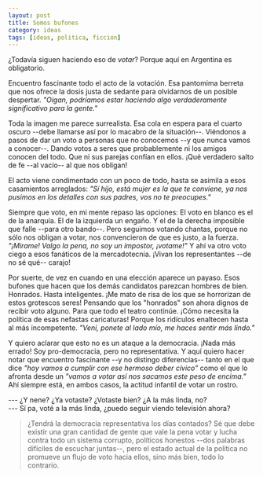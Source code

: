 ```yaml
---
layout: post
title: Somos bufones
category: ideas
tags: [ideas, politica, ficcion]
---
```


¿Todavía siguen haciendo eso de *votar*? Porque aquí en Argentina es
obligatorio.

Encuentro fascinante todo el acto de la votación. Esa pantomima
berreta que nos ofrece la dosis justa de sedante para olvidarnos
de un posible despertar. *"Oigan, podríamos estar haciendo algo
verdaderamente significativo para la gente."*

Toda la imagen me parece surrealista. Esa cola en espera para el cuarto
oscuro --debe llamarse así por lo macabro de la situación--. Viéndonos
a pasos de dar un voto a personas que no conocemos --y que
nunca vamos a conocer--. Dando votos a seres que probablemente ni
los amigos conocen del todo. Que ni sus parejas confían en ellos.
¡Qué verdadero salto de fe --al vacío-- al que nos obligan!

El acto viene condimentado con un poco de todo, hasta se
asimila a esos casamientos arreglados: *"Sí hijo, está mujer es la que
te conviene, ya nos pusimos en los detalles con sus padres, vos no te
preocupes."*

Siempre que voto, en mi mente repaso las opciones: El voto en blanco es
el de la anarquía. El de la izquierda un engaño. Y el de la derecha
imposible que falle --para otro bando--. Pero seguimos votando
chantas, porque no sólo nos obligan a votar, nos convencieron de
que es justo, a la fuerza. *"¡Mirame! Valgo la pena, no soy un
impostor, ¡votame!"* Y ahí va otro voto ciego a esos fanáticos
de la mercadotecnia. ¡Vivan los representantes --de no sé qué-- carajo!

Por suerte, de vez en cuando en una elección aparece un payaso. Esos
bufones que hacen que los demás candidatos parezcan hombres de
bien. Honrados. Hasta inteligentes. ¡Me mato de risa de los que
se horrorizan de estos grotescos seres! Pensando que los
"honrados" son ahora dignos de recibir voto alguno.
Para que todo el teatro continúe.
¡Cómo necesita la política de esas nefastas caricaturas!
Porque los ridículos enaltecen hasta al más incompetente.
*"Vení, ponete al lado mío, me haces sentir más lindo."*

Y quiero aclarar que esto no es un ataque a la democracia. ¡Nada más
errado! Soy pro-democracia, pero no representativa. Y aquí quiero
hacer notar que encuentro fascinante --y no distingo diferencias--
tanto en el que dice *"hoy vamos a cumplir con ese hermoso deber
cívico"* como el que lo afronta desde un *"vamos a votar así nos
sacamos este peso de encima."* Ahí siempre está, en ambos casos, la
actitud infantil de votar un rostro.

--- ¿Y nene? ¿Ya votaste? ¿Votaste bien? ¿A la más linda, no? <br/>
--- Sí pa, voté a la más linda, ¿puedo seguir viendo televisión ahora?

> ¿Tendrá la democracia representativa los días contados? Sé que debe
> existir una gran cantidad de gente que vale la pena votar y lucha
> contra todo un sistema corrupto, políticos honestos --dos palabras
> difíciles de escuchar juntas--, pero el estado actual de la política
> no promueve un flujo de voto hacia ellos, sino más bien, todo lo
> contrario.
